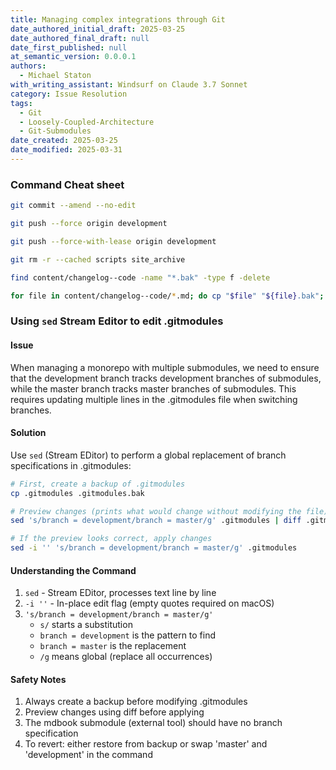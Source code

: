 ```yaml
---
title: Managing complex integrations through Git
date_authored_initial_draft: 2025-03-25
date_authored_final_draft: null
date_first_published: null
at_semantic_version: 0.0.0.1
authors:
  - Michael Staton
with_writing_assistant: Windsurf on Claude 3.7 Sonnet
category: Issue Resolution
tags:
  - Git
  - Loosely-Coupled-Architecture
  - Git-Submodules
date_created: 2025-03-25
date_modified: 2025-03-31
---
```


### Command Cheat sheet
```bash
git commit --amend --no-edit
```

```bash
git push --force origin development
```

```bash
git push --force-with-lease origin development
```

```bash
git rm -r --cached scripts site_archive
```

```bash
find content/changelog--code -name "*.bak" -type f -delete
```

```bash
for file in content/changelog--code/*.md; do cp "$file" "${file}.bak"; done
```

### Using `sed` Stream Editor to edit .gitmodules

#### Issue
When managing a monorepo with multiple submodules, we need to ensure that the development branch tracks development branches of submodules, while the master branch tracks master branches of submodules. This requires updating multiple lines in the .gitmodules file when switching branches.

#### Solution
Use `sed` (Stream EDitor) to perform a global replacement of branch specifications in .gitmodules:

```bash
# First, create a backup of .gitmodules
cp .gitmodules .gitmodules.bak

# Preview changes (prints what would change without modifying the file)
sed 's/branch = development/branch = master/g' .gitmodules | diff .gitmodules -

# If the preview looks correct, apply changes
sed -i '' 's/branch = development/branch = master/g' .gitmodules
```

#### Understanding the Command

1. `sed` - Stream EDitor, processes text line by line
2. `-i ''` - In-place edit flag (empty quotes required on macOS)
3. `'s/branch = development/branch = master/g'`
   - `s/` starts a substitution
   - `branch = development` is the pattern to find
   - `branch = master` is the replacement
   - `/g` means global (replace all occurrences)

#### Safety Notes

1. Always create a backup before modifying .gitmodules
2. Preview changes using diff before applying
3. The mdbook submodule (external tool) should have no branch specification
4. To revert: either restore from backup or swap 'master' and 'development' in the command